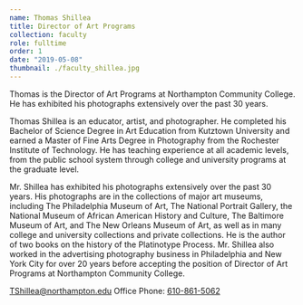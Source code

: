 ```yaml
---
name: Thomas Shillea
title: Director of Art Programs
collection: faculty
role: fulltime
order: 1
date: "2019-05-08"
thumbnail: ./faculty_shillea.jpg
---
```


Thomas is the Director of Art Programs at Northampton Community College. He has exhibited his photographs extensively over the past 30 years.

Thomas Shillea is an educator, artist, and photographer. He completed his Bachelor of Science Degree in Art Education from Kutztown University and earned a Master of Fine Arts Degree in Photography from the Rochester Institute of Technology. He has teaching experience at all academic levels, from the public school system through college and university programs at the graduate level.

Mr. Shillea has exhibited his photographs extensively over the past 30 years. His photographs are in the collections of major art museums, including The Philadelphia Museum of Art, The National Portrait Gallery, the National Museum of African American History and Culture, The Baltimore Museum of Art, and The New Orleans Museum of Art, as well as in many college and university collections and private collections. He is the author of two books on the history of the Platinotype Process. Mr. Shillea also worked in the advertising photography business in Philadelphia and New York City for over 20 years before accepting the position of Director of Art Programs at Northampton Community College.

<a href="mailto:TShillea@northampton.edu">TShillea@northampton.edu</a>
Office Phone: <a href="tel:610-861-5062">610-861-5062</a>
